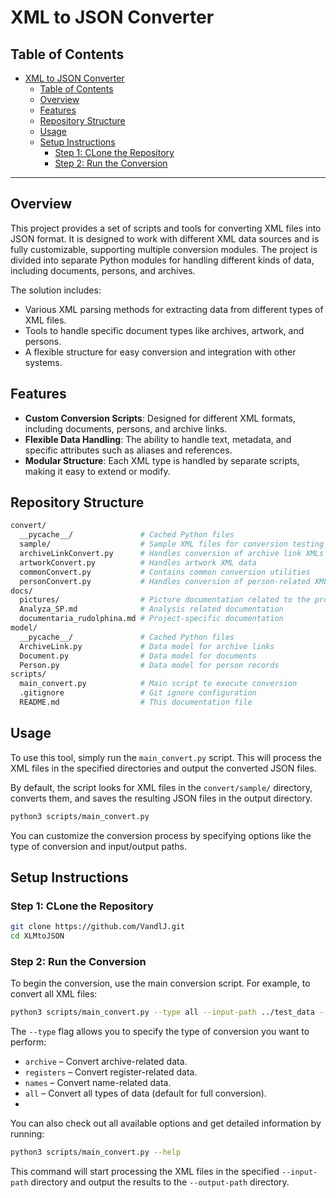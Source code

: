 # XML to JSON Converter

## Table of Contents
- [XML to JSON Converter](#xml-to-json-converter)
  - [Table of Contents](#table-of-contents)
  - [Overview](#overview)
  - [Features](#features)
  - [Repository Structure](#repository-structure)
  - [Usage](#usage)
  - [Setup Instructions](#setup-instructions)
    - [Step 1: CLone the Repository](#step-1-clone-the-repository)
    - [Step 2: Run the Conversion](#step-2-run-the-conversion)

---

## Overview
This project provides a set of scripts and tools for converting XML files into JSON format. It is designed to work with different XML data sources and is fully customizable, supporting multiple conversion modules. The project is divided into separate Python modules for handling different kinds of data, including documents, persons, and archives.

The solution includes:
- Various XML parsing methods for extracting data from different types of XML files.
- Tools to handle specific document types like archives, artwork, and persons.
- A flexible structure for easy conversion and integration with other systems.

## Features
- **Custom Conversion Scripts**: Designed for different XML formats, including documents, persons, and archive links.
- **Flexible Data Handling**: The ability to handle text, metadata, and specific attributes such as aliases and references.
- **Modular Structure**: Each XML type is handled by separate scripts, making it easy to extend or modify.

## Repository Structure

```bash
convert/
  __pycache__/               # Cached Python files
  sample/                    # Sample XML files for conversion testing
  archiveLinkConvert.py      # Handles conversion of archive link XMLs
  artworkConvert.py          # Handles artwork XML data
  commonConvert.py           # Contains common conversion utilities
  personConvert.py           # Handles conversion of person-related XMLs
docs/
  pictures/                  # Picture documentation related to the project
  Analyza_SP.md              # Analysis related documentation
  documentaria_rudolphina.md # Project-specific documentation
model/
  __pycache__/               # Cached Python files
  ArchiveLink.py             # Data model for archive links
  Document.py                # Data model for documents
  Person.py                  # Data model for person records
scripts/
  main_convert.py            # Main script to execute conversion
  .gitignore                 # Git ignore configuration
  README.md                  # This documentation file
```

## Usage

To use this tool, simply run the `main_convert.py` script. This will process the XML files in the specified directories and output the converted JSON files.

By default, the script looks for XML files in the `convert/sample/` directory, converts them, and saves the resulting JSON files in the output directory.

```bash
python3 scripts/main_convert.py
```

You can customize the conversion process by specifying options like the type of conversion and input/output paths.

## Setup Instructions

### Step 1: CLone the Repository

```bash
git clone https://github.com/VandlJ.git
cd XLMtoJSON
```

### Step 2: Run the Conversion

To begin the conversion, use the main conversion script. For example, to convert all XML files:
```bash
python3 scripts/main_convert.py --type all --input-path ../test_data --output-path ../test_data/output
```

The `--type` flag allows you to specify the type of conversion you want to perform:
- `archive` – Convert archive-related data.
- `registers` – Convert register-related data.
- `names` – Convert name-related data.
- `all` – Convert all types of data (default for full conversion).
- 
You can also check out all available options and get detailed information by running:
```bash
python3 scripts/main_convert.py --help
```

This command will start processing the XML files in the specified `--input-path` directory and output the results to the `--output-path` directory.
